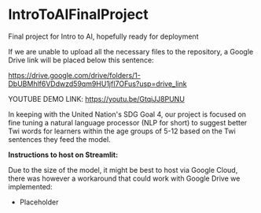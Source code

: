 # IntroToAIFinalProject
Final project for Intro to AI, hopefully ready for deployment

If we are unable to upload all the necessary files to the repository, a Google Drive link will be placed below this sentence:

https://drive.google.com/drive/folders/1-DbUBMhlf6VDdwzd59qm9HU1jfI7OFus?usp=drive_link

YOUTUBE DEMO LINK: https://youtu.be/GtqiJJ8PUNU

In keeping with the United Nation's SDG Goal 4, our project is focused on fine tuning a natural language processor (NLP for short) to suggest better Twi words for learners within the age groups of 5-12 based on the Twi sentences they feed the model.

**Instructions to host on Streamlit:**

Due to the size of the model, it might be best to host via Google Cloud, there was however a workaround that could work with Google Drive we implemented:
* Placeholder
